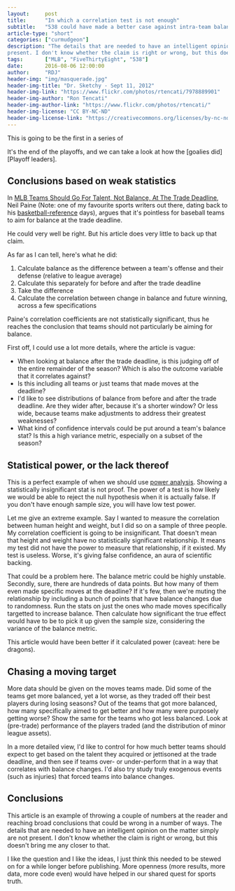 ```yaml
---
layout:     post
title:      "In which a correlation test is not enough"
subtitle:   "538 could have made a better case against intra-team balance"
article-type: "short"
categories: ["curmudgeon"]
description: "The details that are needed to have an intelligent opinion on the matter simply are not
present. I don't know whether the claim is right or wrong, but this doesn't bring me any closer to that."
tags:       ["MLB", "FiveThirtyEight", "538"]
date:       2016-08-06 12:00:00
author:     "RDJ"
header-img: "img/masquerade.jpg"
header-img-title: "Dr. Sketchy - Sept 11, 2012"
header-img-link: "https://www.flickr.com/photos/rtencati/7978889901"
header-img-author: "Ron Tencati"
header-img-author-link: "https://www.flickr.com/photos/rtencati/"
header-img-license: "CC BY-NC-ND"
header-img-license-link: "https://creativecommons.org/licenses/by-nc-nd/2.0/"
---
```


[Source Text]: http://fivethirtyeight.com/features/mlb-teams-should-go-for-talent-not-balance-at-the-trade-deadline/
[BR]: http://basketball-reference.com
[Statistical Power]: https://en.wikipedia.org/wiki/Statistical_power

This is going to be the first in a series of 

It's the end of the playoffs, and we can take a look at how the [goalies did][Playoff leaders].

## Conclusions based on weak statistics

In [MLB Teams Should Go For Talent, Not Balance, At The Trade Deadline][Source Text], Neil Paine (Note: one of my
favourite sports writers out there, dating back to his [basketball-reference][BR] days), argues that it's pointless for
baseball teams to aim for balance at the trade deadline.

He could very well be right. But his article does very little to back up that claim.

As far as I can tell, here's what he did:

1. Calculate balance as the difference between a team's offense and their defense (relative to league average)
2. Calculate this separately for before and after the trade deadline
3. Take the difference
4. Calculate the correlation between change in balance and future winning, across a few specifications

Paine's correlation coefficients are not statistically significant, thus he reaches the conclusion that teams should not
particularly be aiming for balance.

First off, I could use a lot more details, where the article is vague:

- When looking at balance after the trade deadline, is this judging off of the entire remainder of the season? Which is
  also the outcome variable that it correlates against?
- Is this including all teams or just teams that made moves at the deadline?
- I'd like to see distributions of balance from before and after the trade deadline. Are they wider after, because it's
  a shorter window? Or less wide, because teams make adjustments to address their greatest weaknesses?
- What kind of confidence intervals could be put around a team's balance stat? Is this a high variance metric,
  especially on a subset of the season?

## Statistical power, or the lack thereof

This is a perfect example of when we should use [power analysis][Statistical Power]. Showing a statistically insignificant stat is not proof.
The power of a test is how likely we would be able to reject the null hypothesis when it is actually false. If you don't 
have enough sample size, you will have low test power.

Let me give an extreme example. Say I wanted to measure the correlation between human height and weight, but I did so on a
sample of three people. My correlation coefficient is going to be insignificant. That doesn't mean that height and
weight have no statistically significant relationship. It means my test did not have the power to measure that
relationship, if it existed. My test is useless. Worse, it's giving false confidence, an aura of scientific backing.

That could be a problem here. The balance metric could be highly unstable. Secondly, sure, there are hundreds of data 
points. But how many of them even made specific moves at the deadline? If it's few, then we're muting the relationship 
by including a bunch of points that have balance changes due to randomness. Run the stats on just the ones who 
made moves specifically targetted to increase balance. Then calculate how significant the true effect would have to be 
to pick it up given the sample size, considering the variance of the balance metric.

This article would have been better if it calculated power (caveat: here be dragons).

## Chasing a moving target

More data should be given on the moves teams made. Did some of the teams get more balanced, yet a lot worse, as they
traded off their best players during losing seasons? Out of the teams that got more balanced, how many specifically aimed
to get better and how many were purposely getting worse? Show the same for the teams who got less balanced. Look at
(pre-trade) performance of the players traded (and the distribution of minor league assets).

In a more detailed view, I'd like to control for how much better teams should expect to get based on the talent they
acquired or jettisoned at the trade deadline, and then see if teams over- or under-perform that in a way that correlates
with balance changes. I'd also try study truly exogenous events (such as injuries) that forced teams into balance
changes.

## Conclusions

This article is an example of throwing a couple of numbers at the reader and reaching broad conclusions that could be
wrong in a number of ways. The details that are needed to have an intelligent opinion on the matter simply are not
present. I don't know whether the claim is right or wrong, but this doesn't bring me any closer to that.

I like the question and I like the ideas, I just think this needed to be stewed on for a while longer before
publishing. More openness (more results, more data, more code even) would have helped in our shared quest for sports truth.
